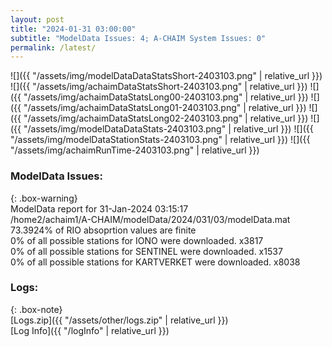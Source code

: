 ```yaml
---
layout: post
title: "2024-01-31 03:00:00"
subtitle: "ModelData Issues: 4; A-CHAIM System Issues: 0"
permalink: /latest/
---
```


![]({{ "/assets/img/modelDataDataStatsShort-2403103.png" | relative_url }})
![]({{ "/assets/img/achaimDataStatsShort-2403103.png" | relative_url }})
![]({{ "/assets/img/achaimDataStatsLong00-2403103.png" | relative_url }})
![]({{ "/assets/img/achaimDataStatsLong01-2403103.png" | relative_url }})
![]({{ "/assets/img/achaimDataStatsLong02-2403103.png" | relative_url }})
![]({{ "/assets/img/modelDataDataStats-2403103.png" | relative_url }})
![]({{ "/assets/img/modelDataStationStats-2403103.png" | relative_url }})
![]({{ "/assets/img/achaimRunTime-2403103.png" | relative_url }})


### ModelData Issues:  
  
{: .box-warning}  
 ModelData report for 31-Jan-2024 03:15:17   
 /home2/achaim1/A-CHAIM/modelData/2024/031/03/modelData.mat   
 73.3924% of RIO absoprtion values are finite   
 0% of all possible stations for IONO were downloaded. x3817   
 0% of all possible stations for SENTINEL were downloaded. x1537   
 0% of all possible stations for KARTVERKET were downloaded. x8038   
  


### Logs:  
  
{: .box-note}  
[Logs.zip]({{ "/assets/other/logs.zip" | relative_url }})  
[Log Info]({{ "/logInfo" | relative_url }})  
